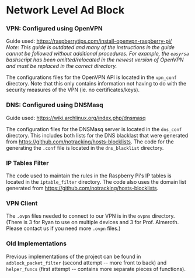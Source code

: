 # Network Level Ad Block

### VPN: Configured using OpenVPN
Guide used: https://raspberrytips.com/install-openvpn-raspberry-pi/ <br>
*Note: This guide is outdated and many of the instructions in the guide cannot be followed without additional procedures. For example, the `easyrsa` bashscript has been omitted/relocated in the newest version of OpenVPN and must be replaced in the correct directory.*

The configurations files for the OpenVPN API is located in the `vpn_conf` directory. Note that this only contains information not having to do with the security measures of the VPN (ie. no certificates/keys). 

### DNS: Configured using DNSMasq
Guide used: https://wiki.archlinux.org/index.php/dnsmasq <br>

The configuration files for the DNSMasq server is located in the `dns_conf` directory. This includes both lists for the DNS blacklast that were generated from https://github.com/notracking/hosts-blocklists. The code for the generating the `.conf` file is located in the `dns_blacklist` directory.

### IP Tables Filter
The code used to maintain the rules in the Raspberry Pi's IP tables is located in the `iptable_filter` directory. The code also uses the domain list generated from https://github.com/notracking/hosts-blocklists. 

### VPN Client
The `.ovpn` files needed to connect to our VPN is in the `ovpns` directory. (There is 3 for Ryan to use on multiple devices and 3 for Prof. Almeroth. Please contact us if you need more `.ovpn` files.)

### Old Implementations
Previous implementations of the project can be found in `adblock_packet_filter` (second attempt -- more front to back) and `helper_funcs` (first attempt -- contains more separate pieces of functions). 
